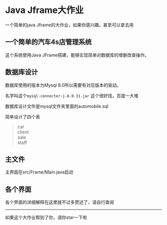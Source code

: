 # Java Jframe大作业
一个简单的java Jframe的大作业，如果你感兴趣，甚至可以拿去用
## 一个简单的汽车4s店管理系统
这个系统使用Java JFrame搭建，能够实现简单对数据库的增删改查操作。
## 数据库设计
数据库使用的版本为Mysql 8.0所以需要有对应版本的驱动。

名字叫这个`mysql-connector-j-8.0.31.jar`
这个很好找，百度一大堆

数据库设计文件是mysql文件夹里面的automobile.sql

简单设计了四个表
>car\
>client\
>sale\
>staff
## 主文件
主界面在src/Frame/Main.java启动
## 各个界面
各个界面的详细解释在这里就不过多赘述了，请自行查阅
****
如果这个大作业帮到了你，请你star一下啦
